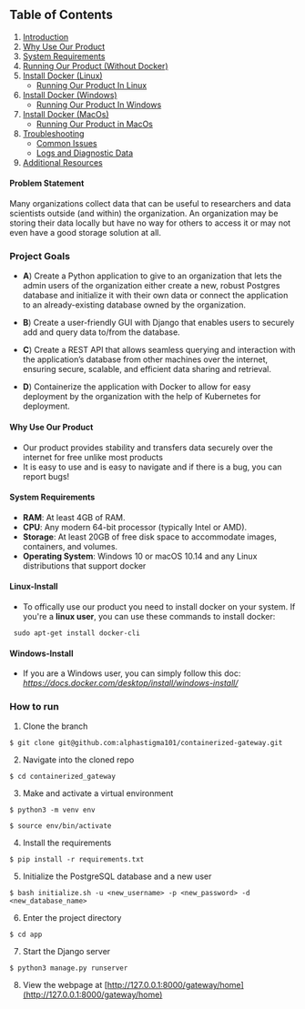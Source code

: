 ## Table of Contents

1. [Introduction](#problem-statement)
2. [Why Use Our Product](#why-use-our-product)
2. [System Requirements](#system-requirements)
3. [Running Our Product (Without Docker)](#how-to-run)
4. [Install Docker (Linux)](#linux-install)
    - [Running Our Product In Linux](#linux-environment)
5. [Install Docker (Windows)](#windows-install)
    - [Running Our Product In Windows](#windows-environment)
6. [Install Docker (MacOs)](#macos-install)
    - [Running Our Product in MacOs](#macos-environment)
7. [Troubleshooting](#troubleshooting)
    - [Common Issues](#common-issues)
    - [Logs and Diagnostic Data](#logs-and-diagnostic-data)
8. [Additional Resources](#additional-resources)



#### Problem Statement

Many organizations collect data that can be useful to researchers and data scientists outside (and within) the organization. An organization may be storing their data locally but have no way for others to access it or may not even have a good storage solution at all.

### Project Goals

- **A**)  Create a Python application to give to an organization that lets the admin users of the organization either create a new, robust Postgres database and initialize it with their own data or connect the application to an already-existing database owned by the organization.

- **B**)    Create a user-friendly GUI with Django that enables users to securely add and query data to/from the database.

- **C**)    Create a REST API that allows seamless querying and interaction with the application’s database from other machines over the internet, ensuring secure, scalable, and efficient data sharing and retrieval.

- **D**)    Containerize the application with Docker to allow for easy deployment by the organization with the help of Kubernetes for deployment.

#### Why Use Our Product
* Our product provides stability and transfers data securely over the internet for free unlike most products 
* It is easy to use and is easy to navigate and if there is a bug, you can report bugs! 
#### System Requirements

* **RAM**: At least 4GB of RAM.
* **CPU**: Any modern 64-bit processor (typically Intel or AMD).
* **Storage**: At least 20GB of free disk space to accommodate images, containers, and volumes.
* **Operating System**: Windows 10 or macOS 10.14 and any Linux distributions that support docker

#### Linux-Install
* To offically use our product you need to install docker on your system. If you're a **linux user**, you can use these commands to install docker:
```
 sudo apt-get install docker-cli 
```
#### Windows-Install
* If you are a Windows user, you can simply follow this doc: *https://docs.docker.com/desktop/install/windows-install/*

### How to run
1. Clone the branch    
```
$ git clone git@github.com:alphastigma101/containerized-gateway.git
```
2. Navigate into the cloned repo      
```
$ cd containerized_gateway
```
3. Make and activate a virtual environment     
```
$ python3 -m venv env
```
```
$ source env/bin/activate
```
4. Install the requirements     
```
$ pip install -r requirements.txt
```
5. Initialize the PostgreSQL database and a new user     
```
$ bash initialize.sh -u <new_username> -p <new_password> -d <new_database_name>
```
6. Enter the project directory     
```
$ cd app
```
7. Start the Django server     
```
$ python3 manage.py runserver
```
8. View the webpage at [http://127.0.0.1:8000/gateway/home](http://127.0.0.1:8000/gateway/home)  
